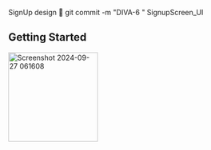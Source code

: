 SignUp design 🎨 git commit -m "DIVA-6 <message>" SignupScreen_UI



## Getting Started

<img width="179" alt="Screenshot 2024-09-27 061608" src="https://github.com/user-attachments/assets/b05b4dc1-70c4-4adb-b2ff-3011cc9a0f73">
